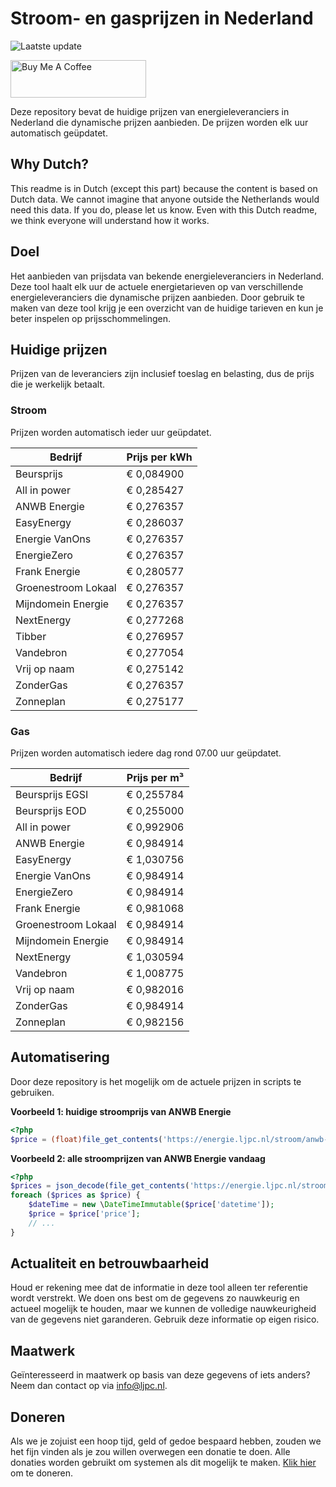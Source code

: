 # Stroom- en gasprijzen in Nederland

![Laatste update](https://img.shields.io/badge/laatste%20update-2023--07--14%2018%3A00%20CET-brightgreen)

<a href="https://www.buymeacoffee.com/Lars-" target="_blank"><img src="https://cdn.buymeacoffee.com/buttons/v2/default-orange.png" alt="Buy Me A Coffee" height="60" style="height: 60px !important;width: 217px !important;" ></a>

Deze repository bevat de huidige prijzen van energieleveranciers in Nederland die dynamische prijzen aanbieden. De prijzen worden elk uur automatisch geüpdatet.

## Why Dutch?

This readme is in Dutch (except this part) because the content is based on Dutch data. We cannot imagine that anyone outside the Netherlands would need this data. If you do, please let us know. Even with this Dutch readme, we think
everyone will understand how it works.

## Doel

Het aanbieden van prijsdata van bekende energieleveranciers in Nederland. Deze tool haalt elk uur de actuele energietarieven op van verschillende energieleveranciers die dynamische prijzen aanbieden. Door gebruik te maken van deze tool
krijg je een overzicht van de huidige tarieven en kun je beter inspelen op prijsschommelingen.

## Huidige prijzen

Prijzen van de leveranciers zijn inclusief toeslag en belasting, dus de prijs die je werkelijk betaalt.

### Stroom

Prijzen worden automatisch ieder uur geüpdatet.

 Bedrijf | Prijs per kWh 
---------|---------------
Beursprijs | € 0,084900
All in power | € 0,285427
ANWB Energie | € 0,276357
EasyEnergy | € 0,286037
Energie VanOns | € 0,276357
EnergieZero | € 0,276357
Frank Energie | € 0,280577
Groenestroom Lokaal | € 0,276357
Mijndomein Energie | € 0,276357
NextEnergy | € 0,277268
Tibber | € 0,276957
Vandebron | € 0,277054
Vrij op naam | € 0,275142
ZonderGas | € 0,276357
Zonneplan | € 0,275177


### Gas

Prijzen worden automatisch iedere dag rond 07.00 uur geüpdatet.

 Bedrijf | Prijs per m³ 
---------|--------------
Beursprijs EGSI | € 0,255784
Beursprijs EOD | € 0,255000
All in power | € 0,992906
ANWB Energie | € 0,984914
EasyEnergy | € 1,030756
Energie VanOns | € 0,984914
EnergieZero | € 0,984914
Frank Energie | € 0,981068
Groenestroom Lokaal | € 0,984914
Mijndomein Energie | € 0,984914
NextEnergy | € 1,030594
Vandebron | € 1,008775
Vrij op naam | € 0,982016
ZonderGas | € 0,984914
Zonneplan | € 0,982156


## Automatisering

Door deze repository is het mogelijk om de actuele prijzen in scripts te gebruiken.

**Voorbeeld 1: huidige stroomprijs van ANWB Energie**

```php
<?php
$price = (float)file_get_contents('https://energie.ljpc.nl/stroom/anwb-energie-nu.txt');

```

**Voorbeeld 2: alle stroomprijzen van ANWB Energie vandaag**

```php
<?php
$prices = json_decode(file_get_contents('https://energie.ljpc.nl/stroom/all-in-power-vandaag.json'),true);
foreach ($prices as $price) {
    $dateTime = new \DateTimeImmutable($price['datetime']);
    $price = $price['price'];
    // ...
}
```

## Actualiteit en betrouwbaarheid

Houd er rekening mee dat de informatie in deze tool alleen ter referentie wordt verstrekt. We doen ons best om de gegevens zo nauwkeurig en actueel mogelijk te houden, maar we kunnen de volledige nauwkeurigheid van de gegevens niet
garanderen. Gebruik deze informatie op eigen risico.

## Maatwerk

Geïnteresseerd in maatwerk op basis van deze gegevens of iets anders? Neem dan contact op
via [info@ljpc.nl](mailto:info@ljpc.nl?subject=Energie%20prijzen).

## Doneren

Als we je zojuist een hoop tijd, geld of gedoe bespaard hebben, zouden we het fijn vinden als je zou willen overwegen een
donatie te doen. Alle donaties worden gebruikt om systemen als dit mogelijk te
maken. [Klik hier](https://www.buymeacoffee.com/Lars-) om te doneren.
